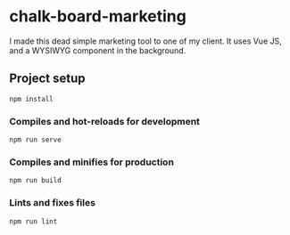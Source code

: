 # chalk-board-marketing

I made this dead simple marketing tool to one of my client.
It uses Vue JS, and a WYSIWYG component in the background.

## Project setup
```
npm install
```

### Compiles and hot-reloads for development
```
npm run serve
```

### Compiles and minifies for production
```
npm run build
```

### Lints and fixes files
```
npm run lint
```
